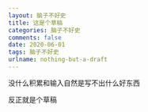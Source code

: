 ```yaml
---
layout: 脑子不好史
title: 这是个草稿
categories: 脑子不好史
comments: false
date: 2020-06-01
tags: 脑子不好史
urlname: nothing-but-a-draft
---
```


没什么积累和输入自然是写不出什么好东西

反正就是个草稿

